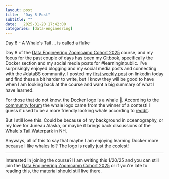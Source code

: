 ```yaml
---
layout: post
title:  "Day 8 Post"
subtitle: ""
date:   2025-01-20 17:42:00
categories: [data-engineering]
---
```


Day 8 - A Whale's Tail
... is called a fluke

Day 8 of the [Data Engineering Zoomcamp Cohort 2025](https://github.com/DataTalksClub/data-engineering-zoomcamp/) course, and my focus
for the past couple of days has been my [Gitbook](https://data-engineering-zoomcamp-2025-t.gitbook.io/tinker0425/), specifically the
Docker section and my social media posts for #learninginpublic. I've surprisingly 
enjoyed blogging and my social media posts and connecting with the #dataBS
community. I posted my [first weekly post](https://www.linkedin.com/posts/kaylaflynn_dezoomcamp-learninginpublic-activity-7287182867204292608-Xedg?utm_source=share&utm_medium=member_desktop)
on linkedin today and find these a bit harder to write, but I know they will be good to have when I
am looking back at the course and want a big summary of what I have learned.

For those that do not know, the Docker logo is a whale :whale:. According
to the [community forum](https://forums.docker.com/t/where-does-the-idea-of-a-whale-on-the-logo-come-from/10874)
the whale logo came from the winner of a contest! I guess it used to be a more
friendly looking whale according to [reddit](https://www.reddit.com/r/webdev/comments/cqbp10/docker_changed_their_icons_goodbye_friendly_whale/).

But I still love this. Could be
because of my background in oceanography, or my love for Juneau Alaska, or 
maybe it brings back discussions of the [Whale's Tail Waterpark](https://whalestalewaterpark.net/)
in NH.

Anyways, all of this to say that maybe I am enjoying learning Docker more because
I like whales lol? The logo is really just the coolest!

***
Interested in joining the course?! I am writing this 1/20/25 and you can still join
the [Data Engineering Zoomcamp Cohort 2025](https://github.com/DataTalksClub/data-engineering-zoomcamp/) or if you're late to 
reading this, the material should still live there.